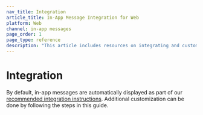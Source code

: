 ```yaml
---
nav_title: Integration
article_title: In-App Message Integration for Web
platform: Web
channel: in-app messages
page_order: 1
page_type: reference
description: "This article includes resources on integrating and customizing in-app messages via the Braze SDK."
---
```


# Integration

By default, in-app messages are automatically displayed as part of our [recommended integration instructions][1]. Additional customization can be done by following the steps in this guide.


[1]: https://github.com/Appboy/appboy-web-sdk#getting-started
